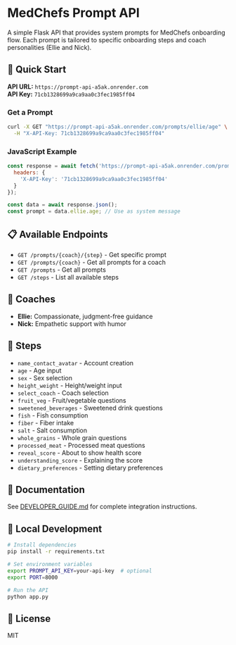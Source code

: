 # MedChefs Prompt API

A simple Flask API that provides system prompts for MedChefs onboarding flow. Each prompt is tailored to specific onboarding steps and coach personalities (Ellie and Nick).

## 🚀 Quick Start

**API URL:** `https://prompt-api-a5ak.onrender.com`  
**API Key:** `71cb1328699a9ca9aa0c3fec1985ff04`

### Get a Prompt
```bash
curl -X GET "https://prompt-api-a5ak.onrender.com/prompts/ellie/age" \
  -H "X-API-Key: 71cb1328699a9ca9aa0c3fec1985ff04"
```

### JavaScript Example
```javascript
const response = await fetch('https://prompt-api-a5ak.onrender.com/prompts/ellie/age', {
  headers: {
    'X-API-Key': '71cb1328699a9ca9aa0c3fec1985ff04'
  }
});

const data = await response.json();
const prompt = data.ellie.age; // Use as system message
```

## 📋 Available Endpoints

- `GET /prompts/{coach}/{step}` - Get specific prompt
- `GET /prompts/{coach}` - Get all prompts for a coach
- `GET /prompts` - Get all prompts
- `GET /steps` - List all available steps

## 👥 Coaches

- **Ellie:** Compassionate, judgment-free guidance
- **Nick:** Empathetic support with humor

## 📝 Steps

- `name_contact_avatar` - Account creation
- `age` - Age input
- `sex` - Sex selection
- `height_weight` - Height/weight input
- `select_coach` - Coach selection
- `fruit_veg` - Fruit/vegetable questions
- `sweetened_beverages` - Sweetened drink questions
- `fish` - Fish consumption
- `fiber` - Fiber intake
- `salt` - Salt consumption
- `whole_grains` - Whole grain questions
- `processed_meat` - Processed meat questions
- `reveal_score` - About to show health score
- `understanding_score` - Explaining the score
- `dietary_preferences` - Setting dietary preferences

## 📖 Documentation

See [DEVELOPER_GUIDE.md](DEVELOPER_GUIDE.md) for complete integration instructions.

## 🔧 Local Development

```bash
# Install dependencies
pip install -r requirements.txt

# Set environment variables
export PROMPT_API_KEY=your-api-key  # optional
export PORT=8000

# Run the API
python app.py
```

## 📄 License

MIT
